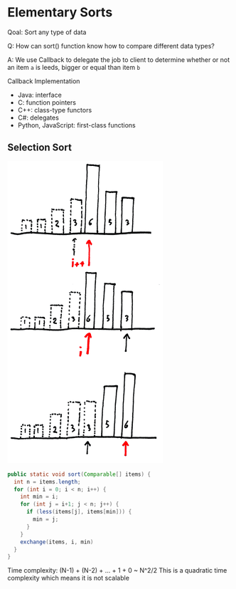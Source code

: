 # Elementary Sorts

Qoal: Sort any type of data

Q: How can sort() function know how to compare different data types?

A: We use Callback to delegate the job to client to determine whether or not an item `a` is leeds, bigger or equal than item `b`

Callback Implementation
- Java: interface
- C: function pointers
- C++: class-type functors
- C#: delegates
- Python, JavaScript: first-class functions

## Selection Sort

![Selection Sort](asset/selection-sort.png "Selection Sort")

```java
public static void sort(Comparable[] items) {
  int n = items.length;
  for (int i = 0; i < n; i++) {
    int min = i;
    for (int j = i+1; j < n; j++) {
      if (less(items[j], items[min])) {
        min = j;
      }
    }
    exchange(items, i, min)
  }
}
```
Time complexity: (N-1) + (N-2) + ... + 1 + 0 ~ N^2/2
This is a quadratic time complexity which means it is not scalable
